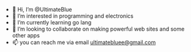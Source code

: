 - 👋 Hi, I’m @UltimateBlue
- 👀 I’m interested in programming and electronics
- 🌱 I’m currently learning go lang
- 💞️ I’m looking to collaborate on making powerful web sites and some other apps
- 📫 you can reach me via email ultimatebluee@gmail.com

<!---
UltimateBlue/UltimateBlue is a ✨ special ✨ repository because its `README.md` (this file) appears on your GitHub profile.
You can click the Preview link to take a look at your changes.
--->
